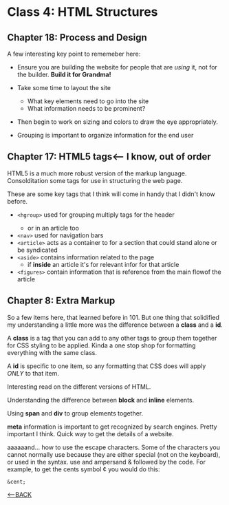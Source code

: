 # Class 4: HTML Structures

## Chapter 18: Process and Design

A few interesting key point to rememeber here:

+ Ensure you are building the website for people that are *using* it, not for the builder.  **Build it for Grandma!**

+ Take some time to layout the site
  + What key elements need to go into the site
  + What information needs to be prominent?
+ Then begin to work on sizing and colors to draw the eye appropriately.  

+ Grouping is important to organize information for the end user

## Chapter 17: HTML5 tags<-- I know, out of order

HTML5 is a much more robust version of the markup language.  Consolditation some tags for use in structuring the web page.

These are some key tags that I think will come in handy that I didn't know before.

+ `<hgroup>` used for grouping multiply <h> tags for the header
  + or in an article too
+ `<nav>` used for navigation bars
+ `<article>` acts as a container to for a section that could stand alone or be syndicated
+ `<aside>` contains information related to the page
  + if **inside** an article it's for relevant infor for that article
+ `<figures>` contain information that is reference from the main flowof the article

## Chapter 8: Extra Markup

So a few items here, that learned before in 101.  But one thing that solidified my understanding a little more was the difference between a **class** and a **id**.

A **class** is a tag that you can add to any other tags to group them together for CSS styling to be applied.  Kinda a one stop shop for formatting everything with the same class.

A **id** is specific to one item, so any formatting that CSS does will apply *ONLY* to that item.

Interesting read on the different versions of HTML.

Understanding the difference between **block** and **inline** elements.

Using **span** and  **div** to group elements together.

**meta** information is important to get recognized by search engines.  Pretty important I think.  Quick way to get the details of a website.

aaaaaand... how to use the escape characters. Some of the characters you cannot normally use because they are either special (not on the keyboard), or used in the syntax.  use and ampersand & followed by the code.  For example, to get the cents symbol &cent; you would do this:

```&cent;```

[<--BACK](README.md)